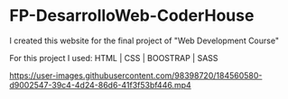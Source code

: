 # FP-DesarrolloWeb-CoderHouse

I created this website for the final project of "Web Development Course"

For this project I used: HTML | CSS | BOOSTRAP | SASS

https://user-images.githubusercontent.com/98398720/184560580-d9002547-39c4-4d24-86d6-41f3f53bf446.mp4

